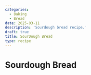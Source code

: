```yaml
---
categories:
  - Baking
  - Bread
date: 2025-03-11
description: 'Sourdough bread recipe.'
draft: true
title: SourDough Bread
type: recipe
---
```


# Sourdough Bread
